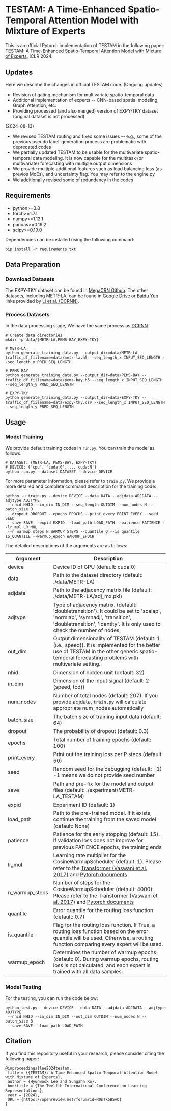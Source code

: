 # TESTAM: A Time-Enhanced Spatio-Temporal Attention Model with Mixture of Experts
This is an official Pytorch implementation of TESTAM in the following paper: [TESTAM: A Time-Enhanced Spatio-Temporal Attention Model with Mixture of Experts](https://openreview.net/forum?id=N0nTk5BSvO), ICLR 2024.


## Updates
Here we describe the changes in official TESTAM code. 
(Ongoing updates)
 - Revision of gating mechanism for multivariate spatio-temporal data
 - Additional implementation of experts -- CNN-based spatial modeling, Graph Attention, etc.
 - Providing processed (and also merged) version of EXPY-TKY dataset (original dataset is not processed)

(2024-08-13)
 - We revised TESTAM routing and fixed some issues -- e.g., some of the previous pseudo label-generation process are problematic with deprecated codes
 - We partially updated TESTAM to be usable for the multivariate spatio-temporal data modeling. It is now capable for the multitask (or multivariate) forecasting with multiple output dimensions
 - We provide multiple additional features such as load balancing loss (as previos MoEs), and uncertainty flag. You may refer to the engine.py
 - We additionally revised some of redundancy in the codes

## Requirements
 - python>=3.8
 - torch>=1.7.1
 - numpy>=1.12.1
 - pandas>=0.19.2
 - scipy>=0.19.0

Dependencies can be installed using the following command:
```
pip install -r requirements.txt
```

## Data Preparation

### Download Datasets
The EXPY-TKY dataset can be found in [MegaCRN Github](https://github.com/deepkashiwa20/MegaCRN).
The other datasets, including METR-LA, can be found in [Google Drive](https://drive.google.com/open?id=10FOTa6HXPqX8Pf5WRoRwcFnW9BrNZEIX) or [Baidu Yun](https://pan.baidu.com/s/14Yy9isAIZYdU__OYEQGa_g) links provided by [Li et al. (DCRNN)](https://github.com/liyaguang/DCRNN).

### Process Datasets
In the data processing stage, We have the same process as [DCRNN](https://github.com/liyaguang/DCRNN).
```
# Create data directories
mkdir -p data/{METR-LA,PEMS-BAY,EXPY-TKY}

# METR-LA
python generate_training_data.py --output_dir=data/METR-LA --traffic_df_fiilename=data/metr-la.h5 --seq_length_x INPUT_SEQ_LENGTH --seq_length_y PRED_SEQ_LENGTH

# PEMS-BAY
python generate_training_data.py --output_dir=data/PEMS-BAY --traffic_df_fiilename=data/pems-bay.h5 --seq_length_x INPUT_SEQ_LENGTH --seq_length_y PRED_SEQ_LENGTH

# EXPY-TKY
python generate_training_data.py --output_dir=data/EXPY-TKY --traffic_df_fiilename=data/expy-tky.csv --seq_length_x INPUT_SEQ_LENGTH --seq_length_y PRED_SEQ_LENGTH
```

## Usage

### Model Training
We provide default training codes in `run.py`. You can train the model as follows:
```
# DATASET: {METR-LA, PEMS-BAY, EXPY-TKY}
# DEVICE: {'cpu', 'cuda:0',...,'cuda:N'}
python run.py --dataset DATASET --device DEVICE
```

For more parameter information, please refer to `train.py`.
We provide a more detailed and complete command description for the training code:

```
python -u train.py --device DEVICE --data DATA --adjdata ADJDATA --adjtype ADJTYPE
 --nhid NHID --in_dim IN_DIM --seq_length OUTDIM --num_nodes N --batch_size B
 --dropout DROPOUT --epochs EPOCHS --print_every PRINT_EVERY --seed SEED
 --save SAVE --expid EXPID --load_path LOAD_PATH --patience PATIENCE --lr_mul LR_MUL
 --n_warmup_steps N_WARMUP_STEPS --quantile Q --is_quantile IS_QUANTILE --warmup_epoch WARMUP_EPOCH
```

The detailed descriptions of the arguments are as follows:

| Argument  | Description  |
|---|---|
|device            | Device ID of GPU (default: cuda:0)|
|data              | Path to the dataset directory (default: ./data/METR-LA)|
|adjdata           | Path to the adjacency matrix file (default: ./data/METR-LA/adj_mx.pkl)|
|adjtype           | Type of adjacency matrix. (default: 'doubletransition'). It could be set to 'scalap', 'normlap', 'symnadj', 'transition', 'doubletransition', 'identity'. It is only used to check the number of nodes|
|out_dim           | Output dimensionality of TESTAM (default: 1 (i.e., speed)). It is implemented for the better use of TESTAM in the other generic spatio-temporal forecasting problems with multivariate setting.|
|nhid              | Dimension of hidden unit (default: 32)|
|in_dim            | Dimension of the input signal (default: 2 (speed, tod))|
|num_nodes         | Number of total nodes (default: 207). If you provide adjdata, `train.py` will calculate appropriate num_nodes automatically|
|batch_size        | The batch size of training input data (default: 64)|
|dropout           | The probability of dropout (default: 0.3)|
|epochs            | Total number of training epochs (default: 100)|
|print_every       | Print out the training loss per P steps  (default: 50)|
|seed              | Random seed for the debugging (default: -1) -1 means we do not provide seed number|
|save              | Path and pre-fix for the model and output files (default: ./experiment/METR-LA_TESTAM)|
|expid             | Experiment ID (default: 1)|
|load_path         | Path to the pre-trained model. If it exists, continue the training from the saved model (default: None)|
|patience          | Patience for the early stopping (default: 15). If validation loss does not improve for previous PATIENCE epochs, the training ends|
|lr_mul            | Learning rate multiplier for the CosineWarmupScheduler (default: 1). Please refer to the [Transformer (Vaswani et al. 2017)](https://arxiv.org/pdf/1706.03762.pdf) and [Pytorch documents](https://pytorch.org/docs/stable/generated/torch.optim.lr_scheduler.CosineAnnealingWarmRestarts.html)|
|n_warmup_steps    | Number of steps for the CosineWarmupScheduler (default: 4000). Please refer to the [Transformer (Vaswani et al. 2017)](https://arxiv.org/pdf/1706.03762.pdf) and [Pytorch documents](https://pytorch.org/docs/stable/generated/torch.optim.lr_scheduler.CosineAnnealingWarmRestarts.html)|
|quantile          | Error quantile for the routing loss function (default: 0.7)|
|is_quantile       | Flag for the routing loss function. If True, a routing loss function based on the error quantile will be used. Otherwise, a routing function comparing every expert will be used.|
|warmup_epoch      | Determines the number of warmup epochs (default: 0). During warmup epochs, routing loss is not calculated, and each expert is trained with all data samples.|

### Model Testing
For the testing, you can run the code below:
```
python test.py --device DEVICE --data DATA --adjdata ADJDATA --adjtype ADJTYPE
 --nhid NHID --in_dim IN_DIM --out_dim OUTDIM --num_nodes N --batch_size B
 --save SAVE --load_path LOAD_PATH
```

## Citation
If you find this repository useful in your research, please consider citing the following paper:
```
@inproceedings{lee2024testam,
 title = {{TESTAM}: A Time-Enhanced Spatio-Temporal Attention Model with Mixture of Experts},
 author = {Hyunwook Lee and Sungahn Ko},
 booktitle = {The Twelfth International Conference on Learning Representations},
 year = {2024},
 URL = {https://openreview.net/forum?id=N0nTk5BSvO}
}
```
